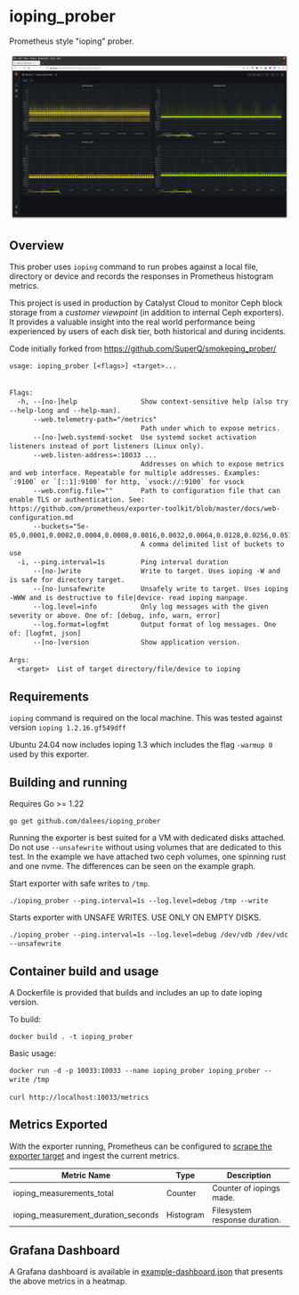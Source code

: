 # ioping_prober
Prometheus style "ioping" prober.

![Example Graph](example-graph.png)

## Overview

This prober uses `ioping` command to run probes against a local file, directory or device and records the responses in Prometheus histogram metrics.

This project is used in production by Catalyst Cloud to monitor Ceph block storage from a *customer viewpoint* (in addition to internal Ceph exporters).
It provides a valuable insight into the real world performance being experienced by users of each disk tier, both historical and during incidents.

Code initially forked from https://github.com/SuperQ/smokeping_prober/

```
usage: ioping_prober [<flags>] <target>...


Flags:
  -h, --[no-]help                Show context-sensitive help (also try --help-long and --help-man).
      --web.telemetry-path="/metrics"  
                                 Path under which to expose metrics.
      --[no-]web.systemd-socket  Use systemd socket activation listeners instead of port listeners (Linux only).
      --web.listen-address=:10033 ...
                                 Addresses on which to expose metrics and web interface. Repeatable for multiple addresses. Examples: `:9100` or `[::1]:9100` for http, `vsock://:9100` for vsock
      --web.config.file=""       Path to configuration file that can enable TLS or authentication. See: https://github.com/prometheus/exporter-toolkit/blob/master/docs/web-configuration.md
      --buckets="5e-05,0.0001,0.0002,0.0004,0.0008,0.0016,0.0032,0.0064,0.0128,0.0256,0.0512,0.1024,0.2048,0.4096,0.8192,1.6384,3.2768,6.5536,13.1072,26.2144"  
                                 A comma delimited list of buckets to use
  -i, --ping.interval=1s         Ping interval duration
      --[no-]write               Write to target. Uses ioping -W and is safe for directory target.
      --[no-]unsafewrite         Unsafely write to target. Uses ioping -WWW and is destructive to file|device- read ioping manpage.
      --log.level=info           Only log messages with the given severity or above. One of: [debug, info, warn, error]
      --log.format=logfmt        Output format of log messages. One of: [logfmt, json]
      --[no-]version             Show application version.

Args:
  <target>  List of target directory/file/device to ioping
```

## Requirements

`ioping` command is required on the local machine. This was tested against version `ioping 1.2.16.gf549dff`

Ubuntu 24.04 now includes ioping 1.3 which includes the flag `-warmup 0` used by this exporter.

## Building and running

Requires Go >= 1.22

```console
go get github.com/dalees/ioping_prober
```

Running the exporter is best suited for a VM with dedicated disks attached. Do not use `--unsafewrite` without using volumes that are dedicated to this test. In the example we have attached two ceph volumes, one spinning rust and one nvme. The differences can be seen on the example graph.

Start exporter with safe writes to `/tmp`.
```
./ioping_prober --ping.interval=1s --log.level=debug /tmp --write
```

Starts exporter with UNSAFE WRITES. USE ONLY ON EMPTY DISKS.
```
./ioping_prober --ping.interval=1s --log.level=debug /dev/vdb /dev/vdc --unsafewrite
```

## Container build and usage

A Dockerfile is provided that builds and includes an up to date ioping version.

To build:
```
docker build . -t ioping_prober
```

Basic usage:
```
docker run -d -p 10033:10033 --name ioping_prober ioping_prober --write /tmp

curl http://localhost:10033/metrics
```

## Metrics Exported

With the exporter running, Prometheus can be configured to [scrape the exporter target](example-scrapeconfig.yml) and ingest the current metrics.


 Metric Name                            | Type       | Description
----------------------------------------|------------|-------------------------------------------
 ioping\_measurements\_total            | Counter    | Counter of iopings made.
 ioping\_measurement\_duration\_seconds | Histogram  | Filesystem response duration.

## Grafana Dashboard

A Grafana dashboard is available in [example-dashboard.json](example-dashboard.json) that presents the above metrics in a heatmap.
